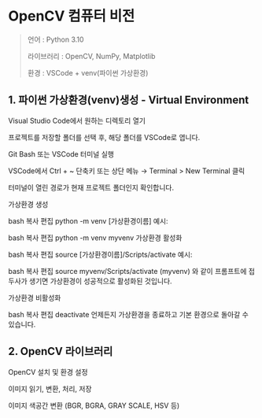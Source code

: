 # OpenCV 컴퓨터 비전

> 언어 : Python 3.10
> 
> 라이브러리 : OpenCV, NumPy, Matplotlib
> 
> 환경 : VSCode + venv(파이썬 가상환경)


## 1. 파이썬 가상환경(venv)생성 - Virtual Environment

Visual Studio Code에서 원하는 디렉토리 열기

프로젝트를 저장할 폴더를 선택 후, 해당 폴더를 VSCode로 엽니다.

Git Bash 또는 VSCode 터미널 실행

VSCode에서 Ctrl + ~ 단축키 또는 상단 메뉴 → Terminal > New Terminal 클릭

터미널이 열린 경로가 현재 프로젝트 폴더인지 확인합니다.

가상환경 생성

bash
복사
편집
python -m venv [가상환경이름]
예시:

bash
복사
편집
python -m venv myvenv
가상환경 활성화

bash
복사
편집
source [가상환경이름]/Scripts/activate
예시:

bash
복사
편집
source myvenv/Scripts/activate
(myvenv) 와 같이 프롬프트에 접두사가 생기면 가상환경이 성공적으로 활성화된 것입니다.

가상환경 비활성화

bash
복사
편집
deactivate
언제든지 가상환경을 종료하고 기본 환경으로 돌아갈 수 있습니다.


## 2. OpenCV 라이브러리

OpenCV 설치 및 환경 설정

이미지 읽기, 변환, 처리, 저장

이미지 색공간 변환 (BGR, BGRA, GRAY SCALE, HSV 등)
